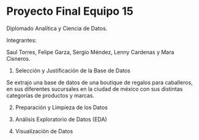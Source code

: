 # Proyecto Final Equipo 15
Diplomado Analítica y Ciencia de Datos.

Integrantes: 

Saul Torres, Felipe Garza, Sergio Méndez, Lenny Cardenas y Mara Cisneros.

              
1. Selección y Justificación de la Base de Datos

Se extrajo una base de datos de una boutique de regalos para caballeros, en sus diferentes sucursales en la ciudad de méxico con sus distintas categorías de productos y marcas.

2. Preparación y Limpieza de los Datos

3. Análisis Exploratorio de Datos (EDA)

4. Visualización de Datos
 
